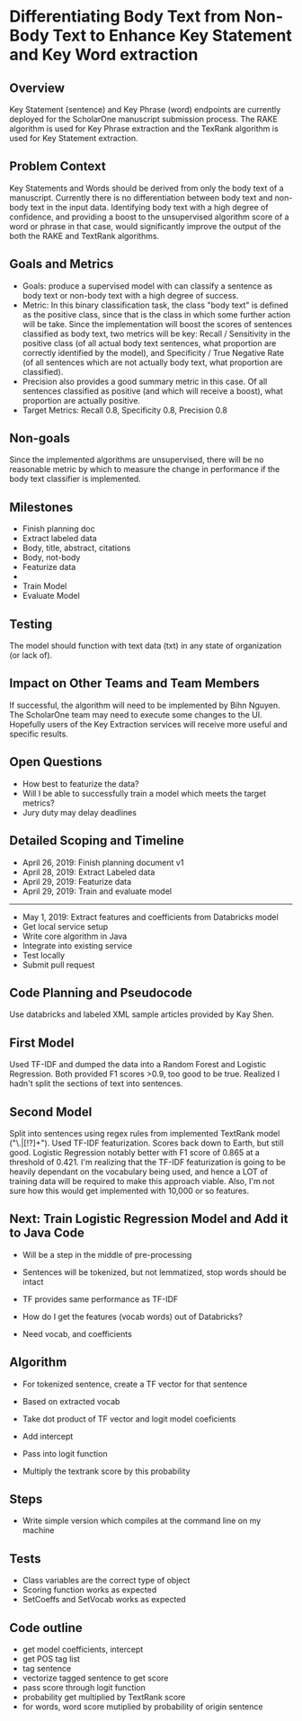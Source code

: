 # Differentiating Body Text from Non-Body Text to Enhance Key Statement and Key Word extraction

## Overview
Key Statement (sentence) and Key Phrase (word) endpoints are currently deployed for the ScholarOne manuscript submission process. The RAKE algorithm is used for Key Phrase extraction and the TexRank algorithm is used for Key Statement extraction. 

## Problem Context
Key Statements and Words should be derived from only the body text of a manuscript. Currently there is no differentiation between body text and non-body text in the input data. Identifying body text with a high degree of confidence, and providing a boost to the unsupervised algorithm score of a word or phrase in that case, would significantly improve the output of the both the RAKE and TextRank algorithms.

## Goals and Metrics
* Goals: produce a supervised model with can classify a sentence as body text or non-body text with a high degree of success.
* Metric: In this binary classification task, the class "body text" is defined as the positive class, since that is the class in which some further action will be take. Since the implementation will boost the scores of sentences classified as body text, two metrics will be key: Recall / Sensitivity in the positive class (of all actual body text sentences, what proportion are correctly identified by the model), and Specificity / True Negative Rate (of all sentences which are not actually body text, what proportion are classified). 
* Precision also provides a good summary metric in this case. Of all sentences classified as positive (and which will receive a boost), what proportion are actually positive. 
* Target Metrics: Recall 0.8, Specificity 0.8, Precision 0.8

## Non-goals
Since the implemented algorithms are unsupervised, there will be no reasonable metric by which to measure the change in performance if the body text classifier is implemented.

## Milestones
* Finish planning doc
* Extract labeled data
 * Body, title, abstract, citations
 * Body, not-body
* Featurize data
 * 
* Train Model
* Evaluate Model

## Testing
The model should function with text data (txt) in any state of organization (or lack of).

## Impact on Other Teams and Team Members
If successful, the algorithm will need to be implemented by Bihn Nguyen. The ScholarOne team may need to execute some changes to the UI. Hopefully users of the Key Extraction services will receive more useful and specific results.

## Open Questions
* How best to featurize the data?
* Will I be able to successfully train a model which meets the target metrics?
* Jury duty may delay deadlines

## Detailed Scoping and Timeline
* April 26, 2019: Finish planning document v1
* April 28, 2019: Extract Labeled data 
* April 29, 2019: Featurize data
* April 29, 2019: Train and evaluate model
--------
* May 1, 2019: Extract features and coefficients from Databricks model
* Get local service setup
* Write core algorithm in Java
* Integrate into existing service
* Test locally
* Submit pull request

## Code Planning and Pseudocode
Use databricks and labeled XML sample articles provided by Kay Shen.

## First Model
Used TF-IDF and dumped the data into a Random Forest and Logistic Regression. Both provided F1 scores >0.9, too good to be true. Realized I hadn't split the sections of text into sentences.

## Second Model
Split into sentences using regex rules from implemented TextRank model ("\\.|[!?]+"). Used TF-IDF featurization. Scores back down to Earth, but still good. Logistic Regression notably better with F1 score of 0.865 at a threshold of 0.421. I'm realizing that the TF-IDF featurization is going to be heavily dependant on the vocabulary being used, and hence a LOT of training data will be required to make this approach viable. Also, I'm not sure how this would get implemented with 10,000 or so features.

## Next: Train Logistic Regression Model and Add it to Java Code
* Will be a step in the middle of pre-processing

* Sentences will be tokenized, but not lemmatized, stop words should be intact

* TF provides same performance as TF-IDF

* How do I get the features (vocab words) out of Databricks?
 * Need vocab, and coefficients

## Algorithm
* For tokenized sentence, create a TF vector for that sentence
 * Based on extracted vocab

* Take dot product of TF vector and logit model coeficients
 * Add intercept

* Pass into logit function
 * Multiply the textrank score by this probability

## Steps
* Write simple version which compiles at the command line on my machine

## Tests
* Class variables are the correct type of object
* Scoring function works as expected
* SetCoeffs and SetVocab works as expected

## Code outline
* get model coefficients, intercept
* get POS tag list
* tag sentence
* vectorize tagged sentence to get score
* pass score through logit function
* probability get multiplied by TextRank score
 * for words, word score mutiplied by probability of origin sentence


